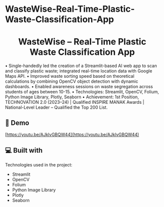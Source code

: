 # WasteWise-Real-Time-Plastic-Waste-Classification-App

<h1 align="center" id="title">WasteWise – Real-Time Plastic Waste Classification App</h1>

<p id="description">•	Single-handedly led the creation of a Streamlit-based AI web app to scan and classify plastic waste; integrated real-time location data with Google Maps API.
•	Improved waste sorting speed based on theoretical calculations by combining OpenCV object detection with dynamic dashboards.
•	Enabled awareness sessions on waste segregation across students of ages between 10-15.
•	Technologies: Streamlit, OpenCV, Folium, Python Image Library, Plotly, Seaborn
•	Achievement: 1st Position, TECHNOVATION 2.0 (2023–24) | Qualified INSPIRE MANAK Awards | National-Level Leader – Qualified the Top 200 List.</p>

<h2>🚀 Demo</h2>

[https://youtu.be/AJklvGBQW44](https://youtu.be/AJklvGBQW44)

  
  
<h2>💻 Built with</h2>

Technologies used in the project:

*   Streamlit
*   OpenCV
*   Folium
*   Python Image Library
*   Plotly
*   Seaborn

